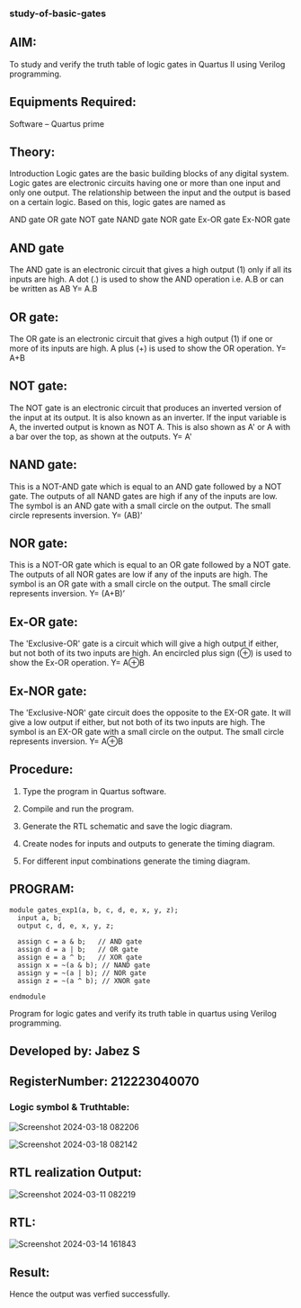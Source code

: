 ### study-of-basic-gates ###
## AIM: ##

To study and verify the truth table of logic gates in Quartus II using Verilog programming.

## Equipments Required: ##

Software – Quartus prime 

## Theory: ##

Introduction Logic gates are the basic building blocks of any digital system. Logic gates are electronic circuits having one or more than one input and only one output. The relationship between the input and the output is based on a certain logic. Based on this, logic gates are named as

AND gate OR gate NOT gate NAND gate NOR gate Ex-OR gate Ex-NOR gate

## AND gate ##

The AND gate is an electronic circuit that gives a high output (1) only if all its inputs are high. A dot (.) is used to show the AND operation i.e. A.B or can be written as AB
Y= A.B

## OR gate: ##

The OR gate is an electronic circuit that gives a high output (1) if one or more of its inputs are high. A plus (+) is used to show the OR operation.
Y= A+B

 ## NOT gate: ##

The NOT gate is an electronic circuit that produces an inverted version of the input at its output. It is also known as an inverter. If the input variable is A, the inverted output is known as NOT A. This is also shown as A' or A with a bar over the top, as shown at the outputs.
Y= A'

## NAND gate: ##

This is a NOT-AND gate which is equal to an AND gate followed by a NOT gate. The outputs of all NAND gates are high if any of the inputs are low. The symbol is an AND gate with a small circle on the output. The small circle represents inversion.
Y= (AB)’

## NOR gate: ##

This is a NOT-OR gate which is equal to an OR gate followed by a NOT gate. The outputs of all NOR gates are low if any of the inputs are high. The symbol is an OR gate with a small circle on the output. The small circle represents inversion.
Y= (A+B)’

## Ex-OR gate: ##

The 'Exclusive-OR' gate is a circuit which will give a high output if either, but not both of its two inputs are high. An encircled plus sign (⊕) is used to show the Ex-OR operation.
Y= A⊕B

## Ex-NOR gate: ##

The 'Exclusive-NOR' gate circuit does the opposite to the EX-OR gate. It will give a low output if either, but not both of its two inputs are high. The symbol is an EX-OR gate with a small circle on the output. The small circle represents inversion.
Y= A⊕B

## Procedure: ##

1.	Type the program in Quartus software.

2.	Compile and run the program.

3.	Generate the RTL schematic and save the logic diagram.

4.	Create nodes for inputs and outputs to generate the timing diagram.

5.	For different input combinations generate the timing diagram.


## PROGRAM: ##
```
module gates_exp1(a, b, c, d, e, x, y, z);
  input a, b;
  output c, d, e, x, y, z;

  assign c = a & b;   // AND gate
  assign d = a | b;   // OR gate
  assign e = a ^ b;   // XOR gate
  assign x = ~(a & b); // NAND gate
  assign y = ~(a | b); // NOR gate
  assign z = ~(a ^ b); // XNOR gate

endmodule
```

Program for logic gates and verify its truth table in quartus using Verilog programming.

## Developed by: Jabez S ##
 
## RegisterNumber: 212223040070 ##
 
### Logic symbol & Truthtable: ###
![Screenshot 2024-03-18 082206](https://github.com/jabezs2005/study-of-basic-gates/assets/147473463/ae083c1e-2f66-4061-8ce4-8ed0384bccbb)


![Screenshot 2024-03-18 082142](https://github.com/jabezs2005/study-of-basic-gates/assets/147473463/07c7db8f-28e9-4ec8-8275-f9a66e6876f7)

## RTL realization Output: ##


![Screenshot 2024-03-11 082219](https://github.com/jabezs2005/study-of-basic-gates/assets/147473463/eecdb1f0-0d8a-43d9-b61f-8ff54bc518e0)

## RTL: ##
![Screenshot 2024-03-14 161843](https://github.com/jabezs2005/study-of-basic-gates/assets/147473463/55784dc6-71ab-43b5-aee1-7cf6647d72f3)

## Result: ##

Hence the output was verfied successfully.
